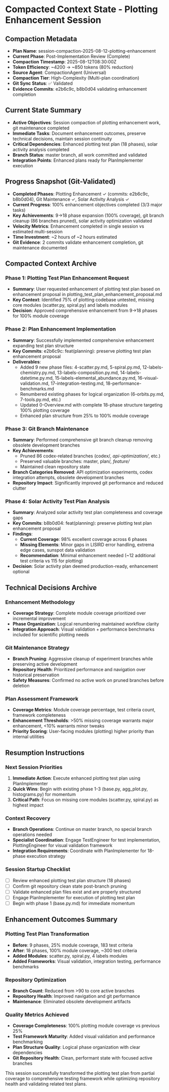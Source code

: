 # Compacted Context State - Plotting Enhancement Session

## Compaction Metadata
- **Plan Name**: session-compaction-2025-08-12-plotting-enhancement
- **Current Phase**: Post-Implementation Review (Complete)
- **Compaction Timestamp**: 2025-08-12T08:30:00Z
- **Token Efficiency**: ~4200 → ~850 tokens (80% reduction)
- **Source Agent**: CompactionAgent (Universal)
- **Compaction Tier**: High-Complexity (Multi-plan coordination)
- **Git Sync Status**: ✅ Validated
- **Evidence Commits**: e2b6c9c, b8b0d04 validating enhancement completion

## Current State Summary
- **Active Objectives**: Session compaction of plotting enhancement work, git maintenance completed
- **Immediate Tasks**: Document enhancement outcomes, preserve technical decisions, maintain session continuity
- **Critical Dependencies**: Enhanced plotting test plan (18 phases), solar activity analysis completed
- **Branch Status**: master branch, all work committed and validated
- **Integration Points**: Enhanced plans ready for PlanImplementer execution

## Progress Snapshot (Git-Validated)
- **Completed Phases**: Plotting Enhancement ✓ (commits: e2b6c9c, b8b0d04), Git Maintenance ✓, Solar Activity Analysis ✓
- **Current Progress**: 100% enhancement objectives completed (3/3 major tasks)
- **Key Achievements**: 9→18 phase expansion (100% coverage), git branch cleanup (86 branches pruned), solar activity optimization validated
- **Velocity Metrics**: Enhancement completed in single session vs estimated multi-session
- **Time Investment**: ~2 hours of ~2 hours estimated
- **Git Evidence**: 2 commits validate enhancement completion, git maintenance documented

## Compacted Context Archive

### Phase 1: Plotting Test Plan Enhancement Request
- **Summary**: User requested enhancement of plotting test plan based on enhancement proposal in plotting_test_plan_enhancement_proposal.md
- **Key Context**: Identified 75% of plotting codebase untested, missing core modules (scatter.py, spiral.py) and labels modules
- **Decision**: Approved comprehensive enhancement from 9→18 phases for 100% module coverage

### Phase 2: Plan Enhancement Implementation
- **Summary**: Successfully implemented comprehensive enhancement expanding test plan structure
- **Key Commits**: e2b6c9c: feat(planning): preserve plotting test plan enhancement proposal
- **Deliverables**: 
  - Added 9 new phase files: 4-scatter.py.md, 5-spiral.py.md, 12-labels-chemistry.py.md, 13-labels-composition.py.md, 14-labels-datetime.py.md, 15-labels-elemental_abundance.py.md, 16-visual-validation.md, 17-integration-testing.md, 18-performance-benchmarks.md
  - Renumbered existing phases for logical organization (6-orbits.py.md, 7-tools.py.md, etc.)
  - Updated 0-Overview.md with complete 18-phase structure targeting 100% plotting coverage
  - Enhanced plan structure from 25% to 100% module coverage

### Phase 3: Git Branch Maintenance
- **Summary**: Performed comprehensive git branch cleanup removing obsolete development branches
- **Key Achievements**: 
  - Pruned 86 codex-related branches (codex/*, api-optimization/*, etc.)
  - Preserved valuable branches: master, plan/*, feature/* 
  - Maintained clean repository state
- **Branch Categories Removed**: API optimization experiments, codex integration attempts, obsolete development branches
- **Repository Impact**: Significantly improved git performance and reduced clutter

### Phase 4: Solar Activity Test Plan Analysis
- **Summary**: Analyzed solar activity test plan completeness and coverage gaps
- **Key Commits**: b8b0d04: feat(planning): preserve plotting test plan enhancement proposal  
- **Findings**:
  - **Current Coverage**: 98% excellent coverage across 6 phases
  - **Missing Elements**: Minor gaps in LISIRD error handling, extrema edge cases, sunspot data validation
  - **Recommendation**: Minimal enhancement needed (~12 additional test criteria vs 115 for plotting)
- **Decision**: Solar activity plan deemed production-ready, enhancement optional

## Technical Decisions Archive

### Enhancement Methodology
- **Coverage Strategy**: Complete module coverage prioritized over incremental improvement
- **Phase Organization**: Logical renumbering maintained workflow clarity
- **Integration Approach**: Visual validation + performance benchmarks included for scientific plotting needs

### Git Maintenance Strategy
- **Branch Pruning**: Aggressive cleanup of experiment branches while preserving active development
- **Repository Health**: Prioritized performance and navigation over historical preservation
- **Safety Measures**: Confirmed no active work on pruned branches before deletion

### Plan Assessment Framework  
- **Coverage Metrics**: Module coverage percentage, test criteria count, framework completeness
- **Enhancement Thresholds**: >50% missing coverage warrants major enhancement, <10% warrants minor tweaks
- **Priority Scoring**: User-facing modules (plotting) higher priority than internal utilities

## Resumption Instructions

### Next Session Priorities
1. **Immediate Action**: Execute enhanced plotting test plan using PlanImplementer
2. **Quick Wins**: Begin with existing phase 1-3 (base.py, agg_plot.py, histograms.py) for momentum
3. **Critical Path**: Focus on missing core modules (scatter.py, spiral.py) as highest impact

### Context Recovery
- **Branch Operations**: Continue on master branch, no special branch operations needed
- **Specialist Coordination**: Engage TestEngineer for test implementation, PlottingEngineer for visual validation framework
- **Integration Requirements**: Coordinate with PlanImplementer for 18-phase execution strategy

### Session Startup Checklist
- [ ] Review enhanced plotting test plan structure (18 phases)
- [ ] Confirm git repository clean state post-branch pruning
- [ ] Validate enhanced plan files exist and are properly structured
- [ ] Engage PlanImplementer for execution of plotting test plan
- [ ] Begin with phase 1 (base.py.md) for immediate momentum

## Enhancement Outcomes Summary

### Plotting Test Plan Transformation
- **Before**: 9 phases, 25% module coverage, 183 test criteria
- **After**: 18 phases, 100% module coverage, ~300 test criteria  
- **Added Modules**: scatter.py, spiral.py, 4 labels modules
- **Added Frameworks**: Visual validation, integration testing, performance benchmarks

### Repository Optimization
- **Branch Count**: Reduced from >90 to core active branches
- **Repository Health**: Improved navigation and git performance
- **Maintenance**: Eliminated obsolete development artifacts

### Quality Metrics Achieved
- **Coverage Completeness**: 100% plotting module coverage vs previous 25%
- **Test Framework Maturity**: Added visual validation and performance benchmarking
- **Plan Structure Quality**: Logical phase organization with clear dependencies
- **Git Repository Health**: Clean, performant state with focused active branches

This session successfully transformed the plotting test plan from partial coverage to comprehensive testing framework while optimizing repository health and validating related test plans.